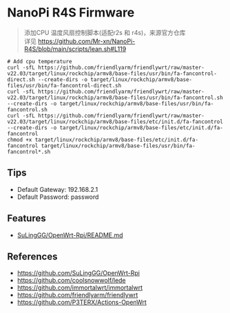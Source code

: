 # NanoPi R4S Firmware

> 添加CPU 温度风扇控制脚本(适配r2s 和 r4s)，来源官方仓库  
> 详见 https://github.com/Mr-xn/NanoPi-R4S/blob/main/scripts/lean.sh#L119  
```
# Add cpu temperature
curl -sfL https://github.com/friendlyarm/friendlywrt/raw/master-v22.03/target/linux/rockchip/armv8/base-files/usr/bin/fa-fancontrol-direct.sh --create-dirs -o target/linux/rockchip/armv8/base-files/usr/bin/fa-fancontrol-direct.sh
curl -sfL https://github.com/friendlyarm/friendlywrt/raw/master-v22.03/target/linux/rockchip/armv8/base-files/usr/bin/fa-fancontrol.sh --create-dirs -o target/linux/rockchip/armv8/base-files/usr/bin/fa-fancontrol.sh
curl -sfL https://github.com/friendlyarm/friendlywrt/raw/master-v22.03/target/linux/rockchip/armv8/base-files/etc/init.d/fa-fancontrol --create-dirs -o target/linux/rockchip/armv8/base-files/etc/init.d/fa-fancontrol
chmod +x target/linux/rockchip/armv8/base-files/etc/init.d/fa-fancontrol target/linux/rockchip/armv8/base-files/usr/bin/fa-fancontrol*.sh
```

## Tips
* Default Gateway: 192.168.2.1
* Default Password: password

## Features
* [SuLingGG/OpenWrt-Rpi/README.md](https://github.com/SuLingGG/OpenWrt-Rpi/blob/main/README.md)

## References
* https://github.com/SuLingGG/OpenWrt-Rpi
* https://github.com/coolsnowwolf/lede
* https://github.com/immortalwrt/immortalwrt
* https://github.com/friendlyarm/friendlywrt
* https://github.com/P3TERX/Actions-OpenWrt
